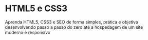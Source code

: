 # HTML5 e CSS3
Aprenda HTML5, CSS3 e SEO de forma simples, prática e objetiva desenvolvendo passo a passo do zero até a hospedagem de um site moderno e responsivo
